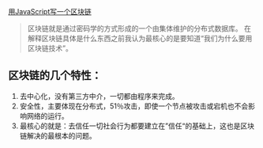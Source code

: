 [用JavaScript写一个区块链](https://zhuanlan.zhihu.com/p/34522746)

>  区块链就是通过密码学的方式形成的一个由集体维护的分布式数据库。
在解释区块链具体是什么东西之前我认为最核心的是要知道“我们为什么要用区块链技术”。

## 区块链的几个特性：
1. 去中心化，没有第三方中介，一切都由程序来完成。
2. 安全性，主要体现在分布式，51％攻击，即使一个节点被攻击或宕机也不会影响网络的运行。
3. 最核心的就是：去信任一切社会行为都要建立在”信任“的基础上，这也是区块链解决的最根本的问题。

